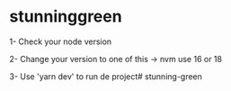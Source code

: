 
# stunninggreen

1- Check your node version

2- Change your version to one of this -> nvm use 16 or 18

3- Use 'yarn dev' to run de project# stunning-green
